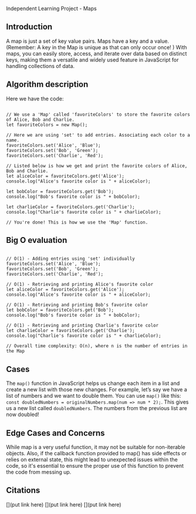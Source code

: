 Independent Learning Project - Maps

Introduction
----------------

A map is just a set of key value pairs. Maps have a key and a value. (Remember:  A key in the Map is unique as that can only occur once! ) With maps, you can easily store, access, and iterate over data based on distinct keys, making them a versatile and widely used feature in JavaScript for handling collections of data.

Algorithm description
--------------------------
Here we have the code:

````

// We use a 'Map' called 'favoriteColors' to store the favorite colors of Alice, Bob and Charlie.
let favoriteColors = new Map();

// Here we are using 'set' to add entries. Associating each color to a name.
favoriteColors.set('Alice', 'Blue');
favoriteColors.set('Bob', 'Green');
favoriteColors.set('Charlie', 'Red');

// Listed below is how we get and print the favorite colors of Alice, Bob and Charlie.
let aliceColor = favoriteColors.get('Alice');
console.log("Alice's favorite color is " + aliceColor);

let bobColor = favoriteColors.get('Bob');
console.log("Bob's favorite color is " + bobColor);

let charlieColor = favoriteColors.get('Charlie');
console.log("Charlie's favorite color is " + charlieColor);

// You're done! This is how we use the 'Map' function.

````

Big O evaluation
----------------

````

// O(1) - Adding entries using 'set' individually
favoriteColors.set('Alice', 'Blue');
favoriteColors.set('Bob', 'Green');
favoriteColors.set('Charlie', 'Red');

// O(1) - Retrieving and printing Alice's favorite color
let aliceColor = favoriteColors.get('Alice');
console.log("Alice's favorite color is " + aliceColor);

// O(1) - Retrieving and printing Bob's favorite color
let bobColor = favoriteColors.get('Bob');
console.log("Bob's favorite color is " + bobColor);

// O(1) - Retrieving and printing Charlie's favorite color
let charlieColor = favoriteColors.get('Charlie');
console.log("Charlie's favorite color is " + charlieColor);

// Overall time complexity: O(n), where n is the number of entries in the Map

````


Cases
------

 The `map()` function in JavaScript helps us change each item in a list and create a new list with those new changes. For example, let’s say we have a list of numbers and we want to double them. You can use `map()` like this: `const doubledNumbers = originalNumbers.map(num => num * 2);`. This gives us a new list called `doubledNumbers`. The numbers from the previous list are now doubled!


Edge Cases and Concerns
------------------------

While map is a very useful function, it may not be suitable for non-iterable objects. Also, if the callback function provided to map() has side effects or relies on external state, this might lead to unexpected issues within the code, so it's essential to ensure the proper use of this function to prevent the code from messing up.


Citations
-----------
[](put link here)
[](put link here)
[](put link here)
